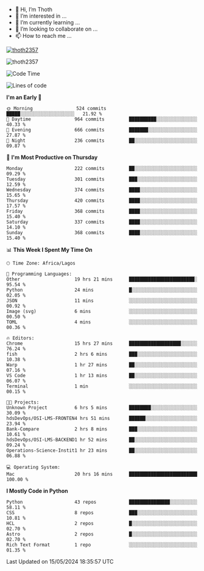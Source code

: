 <!---
thoth2357/thoth2357 is a ✨ special ✨ repository because its `README.md` (this file) appears on your GitHub profile.
You can click the Preview link to take a look at your changes.
--->

- 👋 Hi, I’m Thoth
- 👀 I’m interested in ...
- 🌱 I’m currently learning ...
- 💞️ I’m looking to collaborate on ...
- 📫 How to reach me ...


<p align="left"> <a href="https://github.com/ryo-ma/github-profile-trophy"><img src="https://github-profile-trophy.vercel.app/?username=thoth2357&theme=gruvbox&no-bg=true&no-frame=false&title=MultiLanguage,Commits,Repositories,Stars,Followers,PullRequest,Reviews,Issues" alt="thoth2357" /></a> </p>

<p align="left"> <img src="https://komarev.com/ghpvc/?username=thoth2357&label=Profile%20views&color=0e75b6&style=flat" alt="thoth2357" /> </p>

<!--START_SECTION:waka-->
![Code Time](http://img.shields.io/badge/Code%20Time-2%2C961%20hrs%2020%20mins-blue)

![Lines of code](https://img.shields.io/badge/From%20Hello%20World%20I%27ve%20Written-30.9%20million%20lines%20of%20code-blue)

**I'm an Early 🐤** 

```text
🌞 Morning                524 commits         █████░░░░░░░░░░░░░░░░░░░░   21.92 % 
🌆 Daytime                964 commits         ██████████░░░░░░░░░░░░░░░   40.33 % 
🌃 Evening                666 commits         ███████░░░░░░░░░░░░░░░░░░   27.87 % 
🌙 Night                  236 commits         ██░░░░░░░░░░░░░░░░░░░░░░░   09.87 % 
```
📅 **I'm Most Productive on Thursday** 

```text
Monday                   222 commits         ██░░░░░░░░░░░░░░░░░░░░░░░   09.29 % 
Tuesday                  301 commits         ███░░░░░░░░░░░░░░░░░░░░░░   12.59 % 
Wednesday                374 commits         ████░░░░░░░░░░░░░░░░░░░░░   15.65 % 
Thursday                 420 commits         ████░░░░░░░░░░░░░░░░░░░░░   17.57 % 
Friday                   368 commits         ████░░░░░░░░░░░░░░░░░░░░░   15.40 % 
Saturday                 337 commits         ████░░░░░░░░░░░░░░░░░░░░░   14.10 % 
Sunday                   368 commits         ████░░░░░░░░░░░░░░░░░░░░░   15.40 % 
```


📊 **This Week I Spent My Time On** 

```text
🕑︎ Time Zone: Africa/Lagos

💬 Programming Languages: 
Other                    19 hrs 21 mins      ████████████████████████░   95.54 % 
Python                   24 mins             █░░░░░░░░░░░░░░░░░░░░░░░░   02.05 % 
JSON                     11 mins             ░░░░░░░░░░░░░░░░░░░░░░░░░   00.92 % 
Image (svg)              6 mins              ░░░░░░░░░░░░░░░░░░░░░░░░░   00.50 % 
TOML                     4 mins              ░░░░░░░░░░░░░░░░░░░░░░░░░   00.36 % 

🔥 Editors: 
Chrome                   15 hrs 27 mins      ███████████████████░░░░░░   76.24 % 
fish                     2 hrs 6 mins        ███░░░░░░░░░░░░░░░░░░░░░░   10.38 % 
Warp                     1 hr 27 mins        ██░░░░░░░░░░░░░░░░░░░░░░░   07.16 % 
VS Code                  1 hr 13 mins        ██░░░░░░░░░░░░░░░░░░░░░░░   06.07 % 
Terminal                 1 min               ░░░░░░░░░░░░░░░░░░░░░░░░░   00.15 % 

🐱‍💻 Projects: 
Unknown Project          6 hrs 5 mins        ████████░░░░░░░░░░░░░░░░░   30.09 % 
hdsDevOps/OSI-LMS-FRONTEN4 hrs 51 mins       ██████░░░░░░░░░░░░░░░░░░░   23.94 % 
Bank-Compare             2 hrs 8 mins        ███░░░░░░░░░░░░░░░░░░░░░░   10.61 % 
hdsDevOps/OSI-LMS-BACKEND1 hr 52 mins        ██░░░░░░░░░░░░░░░░░░░░░░░   09.24 % 
Operations-Science-Instit1 hr 23 mins        ██░░░░░░░░░░░░░░░░░░░░░░░   06.88 % 

💻 Operating System: 
Mac                      20 hrs 16 mins      █████████████████████████   100.00 % 
```

**I Mostly Code in Python** 

```text
Python                   43 repos            ███████████████░░░░░░░░░░   58.11 % 
CSS                      8 repos             ███░░░░░░░░░░░░░░░░░░░░░░   10.81 % 
HCL                      2 repos             █░░░░░░░░░░░░░░░░░░░░░░░░   02.70 % 
Astro                    2 repos             █░░░░░░░░░░░░░░░░░░░░░░░░   02.70 % 
Rich Text Format         1 repo              ░░░░░░░░░░░░░░░░░░░░░░░░░   01.35 % 
```




 Last Updated on 15/05/2024 18:35:57 UTC
<!--END_SECTION:waka-->
<!--![](http://github-profile-summary-cards.vercel.app/api/cards/profile-details?username=thoth2357&theme=2077)

![](http://github-profile-summary-cards.vercel.app/api/cards/stats?username=thoth2357&theme=2077)![](http://github-profile-summary-cards.vercel.app/api/cards/productive-time?username=thoth2357&theme=2077&utcOffset=8) -->
